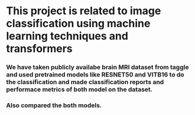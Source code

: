# This project is related to image classification using machine learning techniques and transformers

### We have taken publicly availabe brain MRI dataset from taggle and used pretrained models like RESNET50 and VITB16 to do the classification and made classification reports and performace metrics of both model on the dataset.

### Also compared the both models.